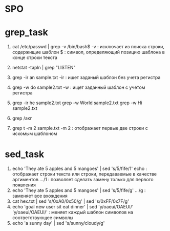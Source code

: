 # SPO

# grep_task

1. cat /etc/passwd | grep -v /bin/bash$
-v : исключает из поиска строки, содержищие шаблон
$  : символ, определяющий позицию шаблона в конце строки текста
3. netstat -tapln | grep "LISTEN"
4. grep -ir an sample.txt
-ir : ишет заданый шаблон без учета регистра
5. grep -w do sample2.txt
-w : ищет заданный шаблон с учетом регистра
6. grep -ir he sample2.txt
grep -w World sample2.txt
grep -w Hi sample2.txt
7. grep /акг

8. grep t -m 2 sample.txt
-m 2 : отображает первые две строки с искомым шаблоном


# sed_task

1. echo 'They ate 5 apples and 5 mangoes' | sed 's/5/fife/1'
echo  : отображает строки текста или строки, передаваемые в качестве аргиментов
.../1 : позволяет сделать замену только для первого появления
2. echo 'They ate 5 apples and 5 mangoes' | sed 's/5/fife/g'
.../g : заменяет все вхождения
3. cat hex.txt | sed 's/0xA0/0x50/g' | sed 's/0xFF/0x7F/g'
4.  echo 'goal new user sit eat dinner' | sed 'y/oaeui/OAEUI/'
'y/oaeui/OAEUI/' : меняет каждый шаблон символов на соответствующее символы
5. echo 'a sunny day' | sed 's/sunny/cloudy/g'
